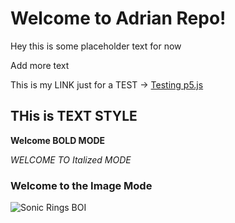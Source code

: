 # Welcome to Adrian Repo!

Hey this is some placeholder text for now

Add more text

This is my LINK just for a TEST -> [Testing p5.js](https://p5js.org/)

## THis is TEXT STYLE ##

**Welcome BOLD MODE**

*WELCOME TO Italized MODE*

### Welcome to the Image Mode

![Sonic Rings BOI](https://static.wikia.nocookie.net/sonic/images/7/7d/Shahras_Ring_Profile.png/revision/latest?cb=20160319181353)
